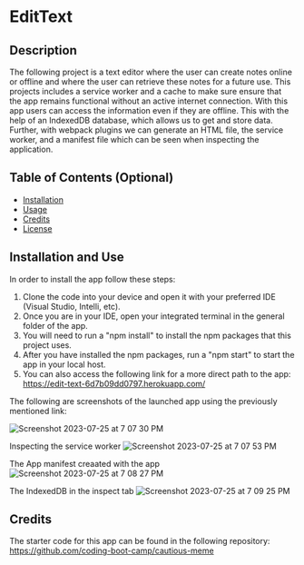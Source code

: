 # EditText

## Description

The following project is a text editor where the user can create notes online or offline and where the user can retrieve these notes for a future use. This projects includes a service worker and a cache to make sure ensure that the app remains functional without an active internet connection. With this app users can access the information even if they are offline. This with the help of an IndexedDB database, which allows us to get and store data. Further, with webpack plugins we can generate an HTML file, the service worker, and a manifest file which can be seen when inspecting the application.

## Table of Contents (Optional) 

- [Installation](#installation)
- [Usage](#usage)
- [Credits](#credits)
- [License](#license)

## Installation and Use

In order to install the app follow these steps:

1. Clone the code into your device and open it with your preferred IDE (Visual Studio, Intelli, etc).
2. Once you are in your IDE, open your integrated terminal in the general folder of the app.
3. You will need to run a "npm install" to install the npm packages that this project uses.
4. After you have installed the npm packages, run a "npm start" to start the app in your local host.
5. You can also access the following link for a more direct path to the app: https://edit-text-6d7b09dd0797.herokuapp.com/ 

The following are screenshots of the launched app using the previously mentioned link:

![Screenshot 2023-07-25 at 7 07 30 PM](https://github.com/RodrigoRoL/EditText/assets/126302497/434194fc-7613-419c-8422-9302d630d10d)

Inspecting the service worker
![Screenshot 2023-07-25 at 7 07 53 PM](https://github.com/RodrigoRoL/EditText/assets/126302497/e662e79b-68a0-48aa-8aa8-a5a8bb659829)

The App manifest creaated with the app
![Screenshot 2023-07-25 at 7 08 27 PM](https://github.com/RodrigoRoL/EditText/assets/126302497/c7dfec86-c2d1-4484-8e48-fdf666d79618)

The IndexedDB in the inspect tab
![Screenshot 2023-07-25 at 7 09 25 PM](https://github.com/RodrigoRoL/EditText/assets/126302497/d59ab093-5298-4f59-a9c2-eb5c359e5c30)


## Credits

The starter code for this app can be found in the following repository: https://github.com/coding-boot-camp/cautious-meme 
